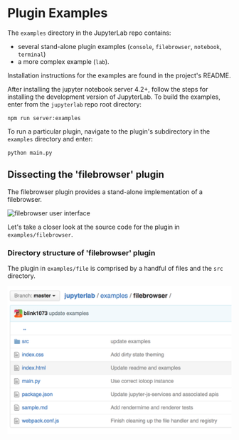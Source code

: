 # Plugin Examples

The `examples` directory in the JupyterLab repo contains:
- several stand-alone plugin examples (`console`, `filebrowser`,
  `notebook`, `terminal`)
- a more complex example (`lab`).

Installation instructions for the examples are found in the project's
README.

After installing the jupyter notebook server 4.2+, follow the steps for
installing the development version of JupyterLab. To build the examples,
enter from the ``jupyterlab`` repo root directory: 

    npm run server:examples

To run a particular plugin, navigate to the plugin's subdirectory in the
``examples`` directory and enter: 

    python main.py

##  Dissecting the 'filebrowser' plugin

The filebrowser plugin provides a stand-alone implementation of a 
filebrowser.

![filebrowser user interface](filebrowser_example_.png)

Let's take a closer look at the source code for the plugin in
``examples/filebrowser``.

### Directory structure of 'filebrowser' plugin

The plugin in ``examples/file`` is comprised by a handful of files and
the ``src`` directory.

![filebrowser source code](filebrowser_source.png)
